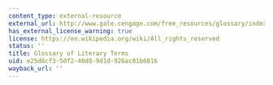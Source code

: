 ```yaml
---
content_type: external-resource
external_url: http://www.gale.cengage.com/free_resources/glossary/index.htm
has_external_license_warning: true
license: https://en.wikipedia.org/wiki/All_rights_reserved
status: ''
title: Glossary of Literary Terms
uid: e25d6cf3-50f2-40d8-9d1d-926ac01b6816
wayback_url: ''
---
```

